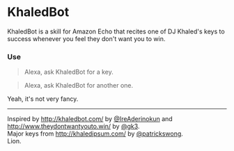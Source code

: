 # KhaledBot
KhaledBot is a skill for Amazon Echo that recites one of DJ Khaled's keys to success whenever you feel they don't want you to win.

### Use
> Alexa, ask KhaledBot for a key.

[]()

> Alexa, ask KhaledBot for another one.

Yeah, it's not very fancy.

---

Inspired by http://khaledbot.com/ by [@IreAderinokun](https://twitter.com/IreAderinokun) and http://www.theydontwantyouto.win/ by [@gk3](https://twitter.com/gk3).  
Major keys from http://khaledipsum.com/ by [@patrickswong](https://twitter.com/patrickswong).  
Lion.
